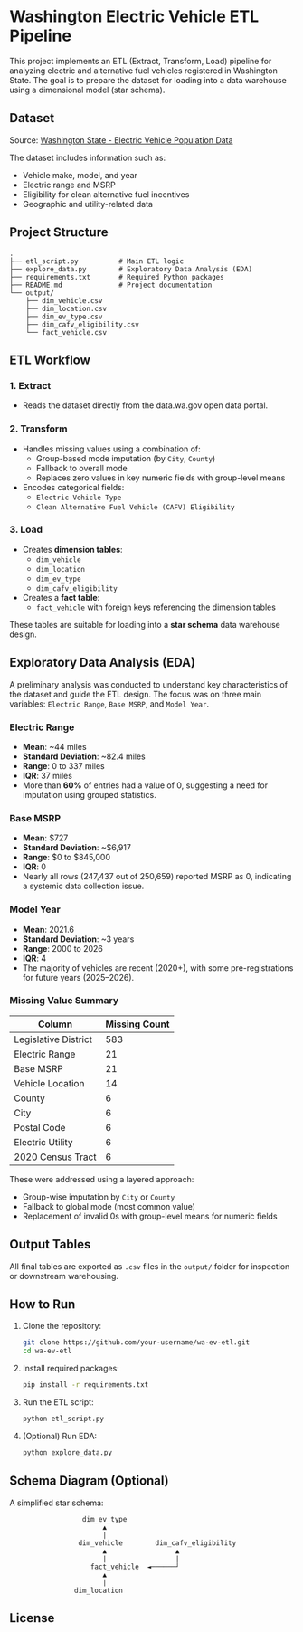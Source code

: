 # Washington Electric Vehicle ETL Pipeline

This project implements an ETL (Extract, Transform, Load) pipeline for analyzing electric and alternative fuel vehicles registered in Washington State. The goal is to prepare the dataset for loading into a data warehouse using a dimensional model (star schema).

## Dataset

Source: [Washington State - Electric Vehicle Population Data](https://data.wa.gov/Transportation/Electric-Vehicle-Population-Data/f6w7-q2d2)

The dataset includes information such as:
- Vehicle make, model, and year
- Electric range and MSRP
- Eligibility for clean alternative fuel incentives
- Geographic and utility-related data

## Project Structure

```plaintext
.
├── etl_script.py          # Main ETL logic
├── explore_data.py        # Exploratory Data Analysis (EDA)
├── requirements.txt       # Required Python packages
├── README.md              # Project documentation
└── output/
    ├── dim_vehicle.csv
    ├── dim_location.csv
    ├── dim_ev_type.csv
    ├── dim_cafv_eligibility.csv
    └── fact_vehicle.csv
```

## ETL Workflow

### 1. Extract
- Reads the dataset directly from the data.wa.gov open data portal.

### 2. Transform
- Handles missing values using a combination of:
  - Group-based mode imputation (by `City`, `County`)
  - Fallback to overall mode
  - Replaces zero values in key numeric fields with group-level means
- Encodes categorical fields:
  - `Electric Vehicle Type`
  - `Clean Alternative Fuel Vehicle (CAFV) Eligibility`

### 3. Load
- Creates **dimension tables**:
  - `dim_vehicle`
  - `dim_location`
  - `dim_ev_type`
  - `dim_cafv_eligibility`
- Creates a **fact table**:
  - `fact_vehicle` with foreign keys referencing the dimension tables

These tables are suitable for loading into a **star schema** data warehouse design.

## Exploratory Data Analysis (EDA)

A preliminary analysis was conducted to understand key characteristics of the dataset and guide the ETL design. The focus was on three main variables: `Electric Range`, `Base MSRP`, and `Model Year`.

### Electric Range
- **Mean**: ~44 miles  
- **Standard Deviation**: ~82.4 miles  
- **Range**: 0 to 337 miles  
- **IQR**: 37 miles  
- More than **60%** of entries had a value of 0, suggesting a need for imputation using grouped statistics.

### Base MSRP
- **Mean**: $727  
- **Standard Deviation**: ~$6,917  
- **Range**: $0 to $845,000  
- **IQR**: 0  
- Nearly all rows (247,437 out of 250,659) reported MSRP as 0, indicating a systemic data collection issue.

### Model Year
- **Mean**: 2021.6  
- **Standard Deviation**: ~3 years  
- **Range**: 2000 to 2026  
- **IQR**: 4  
- The majority of vehicles are recent (2020+), with some pre-registrations for future years (2025–2026).

### Missing Value Summary

| Column                  | Missing Count |
|-------------------------|----------------|
| Legislative District    | 583            |
| Electric Range          | 21             |
| Base MSRP               | 21             |
| Vehicle Location        | 14             |
| County                  | 6              |
| City                    | 6              |
| Postal Code             | 6              |
| Electric Utility        | 6              |
| 2020 Census Tract       | 6              |

These were addressed using a layered approach:
- Group-wise imputation by `City` or `County`
- Fallback to global mode (most common value)
- Replacement of invalid 0s with group-level means for numeric fields

## Output Tables

All final tables are exported as `.csv` files in the `output/` folder for inspection or downstream warehousing.

## How to Run

1. Clone the repository:
   ```bash
   git clone https://github.com/your-username/wa-ev-etl.git
   cd wa-ev-etl
   ```

2. Install required packages:
   ```bash
   pip install -r requirements.txt
   ```

3. Run the ETL script:
   ```bash
   python etl_script.py
   ```

4. (Optional) Run EDA:
   ```bash
   python explore_data.py
   ```

## Schema Diagram (Optional)

A simplified star schema:

```
                  dim_ev_type
                       ▲
                       |
                 dim_vehicle        dim_cafv_eligibility
                       ▲                 ▲
                       |                 |
                    fact_vehicle  ◄──────┘
                       ▲
                       |
                dim_location
```

## License
